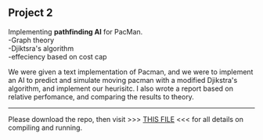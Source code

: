 <h2>Project 2</h2>

Implementing <b>pathfinding AI</b> for PacMan.<br>
-Graph theory <br>
-Djiktsra's algorithm<br> 
-effeciency based on cost cap<br>

We were given a text implementation of Pacman, and we were to implement an AI to predict and simulate moving pacman with a modified Djikstra's algorithm, and implement our heurisitc. I also wrote a report based on relative perfomance, and comparing the results to theory.

<hr>

Please download the repo, then visit >>> <a href="https://github.com/extragravee/COMP20003/blob/master/project2/assignment2-1.pdf">THIS FILE</a>  <<< for all details on compiling and running.
